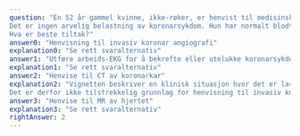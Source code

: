 ```yaml
---
question: "En 52 år gammel kvinne, ikke-røker, er henvist til medisinsk poliklinikk for vurdering av brystsmerter.
Det er ingen arvelig belastning av koronarsykdom. Hun har normalt blodtrykk og EKG er normalt. Symptomene består i press noe til venstre i brystet under anstrengelse som gir seg i hvile. Hun har følt seg mer sliten den siste tiden.
Hva er beste tiltak?"
answer0: "Henvisning til invasiv koronar angiografi"
explanation0: "Se rett svaralternativ"
answer1: "Utføre arbeids-EKG for å bekrefte eller utelukke koronarsykdom"
explanation1: "Se rett svaralternativ"
answer2: "Henvise til CT av koronarkar"
explanation2: "Vignetten beskriver en klinisk situasjon hvor det er lav til intermediær risiko for koronarsykdom.
Det er derfor ikke tilstrekkelig grunnlag for henvisning til invasiv koronar angiografi. Arbeids-EKG har begrenset verdi som diagnostisk hjelpemiddel ved mistanke om koronarsykdom. I en klinisk situasjon som dette er CT av koronarkar relevant"
answer3: "Henvise til MR av hjertet"
explanation3: "Se rett svaralternativ"
rightAnswer: 2
---
```



